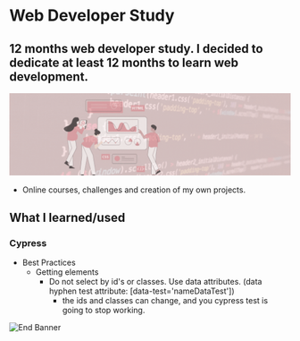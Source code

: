 # Web Developer Study
## 12 months web developer study. I decided to dedicate at least 12 months to learn web development.

![Begin Banner](/Documentation/top-1200x350.gif)

* Online courses, challenges and creation of my own projects.

## What I learned/used 
### Cypress 
* Best Practices
    * Getting elements
        * Do not select by id's or classes. Use data attributes. (data hyphen test attribute: [data-test='nameDataTest'])
            * the ids and classes can change, and you cypress test is going to stop working.
        
    



   

![End Banner](/Documentation/botton-1200x350.gif)